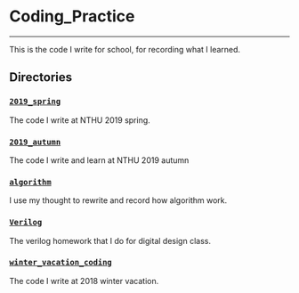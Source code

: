 # Coding_Practice

----

This is the code I write for school, for recording what I learned.

## Directories

### [`2019_spring`](2019_spring/)

The code I write at NTHU 2019 spring.

### [`2019_autumn`](2019_autumn/)

The code I write and learn at NTHU 2019 autumn

### [`algorithm`](algorithm/)

I use my thought to rewrite and record how algorithm work.

### [`Verilog`](Verilog/)

The verilog homework that I do for digital design class.

### [`winter_vacation_coding`](winter_vacation_coding/)

The code I write at 2018 winter vacation.